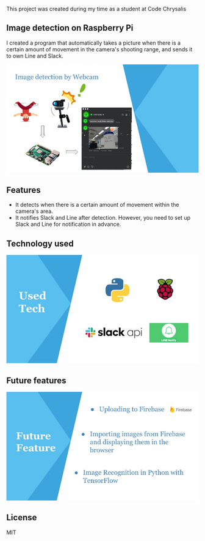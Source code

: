 This project was created during my time as a student at Code Chrysalis

## Image detection on Raspberry Pi
 
I created a program that automatically takes a picture when there is a certain amount of movement in the camera's shooting range, and sends it to own Line and Slack.

<p align="center"><img src="./img/ImageDetection.jpg"></p>

## Features
- It detects when there is a certain amount of movement within the camera's area.
- It notifies Slack and Line after detection. However, you need to set up Slack and Line for notification in advance.

## Technology used

<p align="center"><img src="./img/usedTech.jpg"></p>

## Future features

<p align="center"><img src="./img/Future_Feature.jpg"></p>

## License

MIT
